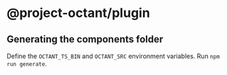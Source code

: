 # @project-octant/plugin

## Generating the components folder

Define the `OCTANT_TS_BIN` and `OCTANT_SRC` environment variables.
Run `npm run generate`.
